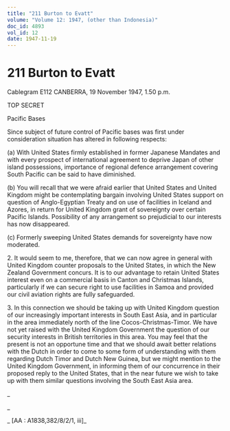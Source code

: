 ```yaml
---
title: "211 Burton to Evatt"
volume: "Volume 12: 1947, (other than Indonesia)"
doc_id: 4893
vol_id: 12
date: 1947-11-19
---
```


# 211 Burton to Evatt

Cablegram E112 CANBERRA, 19 November 1947, 1.50 p.m.

TOP SECRET

Pacific Bases

Since subject of future control of Pacific bases was first under consideration situation has altered in following respects:

(a) With United States firmly established in former Japanese Mandates and with every prospect of international agreement to deprive Japan of other island possessions, importance of regional defence arrangement covering South Pacific can be said to have diminished.

(b) You will recall that we were afraid earlier that United States and United Kingdom might be contemplating bargain involving United States support on question of Anglo-Egyptian Treaty and on use of facilities in Iceland and Azores, in return for United Kingdom grant of sovereignty over certain Pacific Islands. Possibility of any arrangement so prejudicial to our interests has now disappeared.

(c) Formerly sweeping United States demands for sovereignty have now moderated.

2\. It would seem to me, therefore, that we can now agree in general with United Kingdom counter proposals to the United States, in which the New Zealand Government concurs. It is to our advantage to retain United States interest even on a commercial basis in Canton and Christmas Islands, particularly if we can secure right to use facilities in Samoa and provided our civil aviation rights are fully safeguarded.

3\. In this connection we should be taking up with United Kingdom question of our increasingly important interests in South East Asia, and in particular in the area immediately north of the line Cocos-Christmas-Timor. We have not yet raised with the United Kingdom Government the question of our security interests in British territories in this area. You may feel that the present is not an opportune time and that we should await better relations with the Dutch in order to come to some form of understanding with them regarding Dutch Timor and Dutch New Guinea, but we might mention to the United Kingdom Government, in informing them of our concurrence in their proposed reply to the United States, that in the near future we wish to take up with them similar questions involving the South East Asia area.

_

_

_ [AA : A1838,382/8/2/1, iii]_
